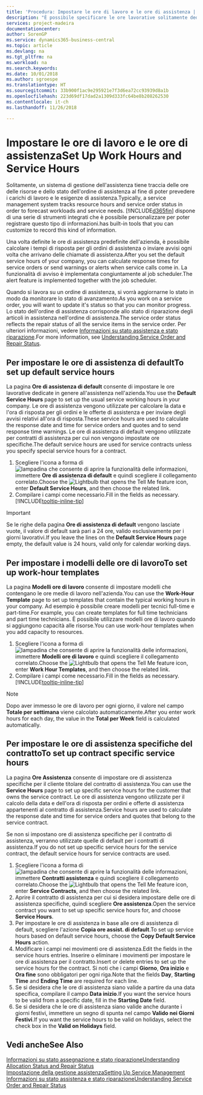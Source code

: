 ```yaml
---
title: 'Procedura: Impostare le ore di lavoro e le ore di assistenza | Documenti Microsoft'
description: "È possibile specificare le ore lavorative solitamente dedicate all'assistenza nell'azienda. Le ore di assistenza vengono utilizzate per calcolare la data e l'ora di risposta per gli ordini e le offerte di assistenza e per inviare degli avvisi relativi all'ora di risposta."
services: project-madeira
documentationcenter: 
author: SorenGP
ms.service: dynamics365-business-central
ms.topic: article
ms.devlang: na
ms.tgt_pltfrm: na
ms.workload: na
ms.search.keywords: 
ms.date: 10/01/2018
ms.author: sgroespe
ms.translationtype: HT
ms.sourcegitcommit: 33b900f1ac9e295921e7f3d6ea72cc93939d8a1b
ms.openlocfilehash: 223d69df17dad2a1309d333fc64be8b208262530
ms.contentlocale: it-ch
ms.lasthandoff: 11/26/2018

---
```

# <a name="set-up-work-hours-and-service-hours"></a><span data-ttu-id="ff3b0-104">Impostare le ore di lavoro e le ore di assistenza</span><span class="sxs-lookup"><span data-stu-id="ff3b0-104">Set Up Work Hours and Service Hours</span></span>
<span data-ttu-id="ff3b0-105">Solitamente, un sistema di gestione dell'assistenza tiene traccia delle ore delle risorse e dello stato dell'ordine di assistenza al fine di poter prevedere i carichi di lavoro e le esigenze di assistenza.</span><span class="sxs-lookup"><span data-stu-id="ff3b0-105">Typically, a service management system tracks resource hours and service order status in order to forecast workloads and service needs.</span></span> [!INCLUDE[d365fin](includes/d365fin_md.md)] <span data-ttu-id="ff3b0-106">dispone di una serie di strumenti integrati che è possibile personalizzare per poter registrare questo tipo di informazioni.</span><span class="sxs-lookup"><span data-stu-id="ff3b0-106">has built-in tools that you can customize to record this kind of information.</span></span>  
  
<span data-ttu-id="ff3b0-107">Una volta definite le ore di assistenza predefinite dell'azienda, è possibile calcolare i tempi di risposta per gli ordini di assistenza o inviare avvisi ogni volta che arrivano delle chiamate di assistenza.</span><span class="sxs-lookup"><span data-stu-id="ff3b0-107">After you set the default service hours of your company, you can calculate response times for service orders or send warnings or alerts when service calls come in.</span></span> <span data-ttu-id="ff3b0-108">La funzionalità di avviso è implementata congiuntamente al job scheduler.</span><span class="sxs-lookup"><span data-stu-id="ff3b0-108">The alert feature is implemented together with the job scheduler.</span></span>   
  
<span data-ttu-id="ff3b0-109">Quando si lavora su un ordine di assistenza, si vorrà aggiornarne lo stato in modo da monitorare lo stato di avanzamento.</span><span class="sxs-lookup"><span data-stu-id="ff3b0-109">As you work on a service order, you will want to update it's status so that you can monitor progress.</span></span> <span data-ttu-id="ff3b0-110">Lo stato dell'ordine di assistenza corrisponde allo stato di riparazione degli articoli in assistenza nell'ordine di assistenza.</span><span class="sxs-lookup"><span data-stu-id="ff3b0-110">The service order status reflects the repair status of all the service items in the service order.</span></span> <span data-ttu-id="ff3b0-111">Per ulteriori informazioni, vedere [Informazioni su stato assistenza e stato riparazione](service-order-repair-status.md).</span><span class="sxs-lookup"><span data-stu-id="ff3b0-111">For more information, see [Understanding Service Order and Repair Status](service-order-repair-status.md).</span></span> 

## <a name="to-set-up-default-service-hours"></a><span data-ttu-id="ff3b0-112">Per impostare le ore di assistenza di default</span><span class="sxs-lookup"><span data-stu-id="ff3b0-112">To set up default service hours</span></span>  
<span data-ttu-id="ff3b0-113">La pagina **Ore di assistenza di default** consente di impostare le ore lavorative dedicate in genere all'assistenza nell'azienda.</span><span class="sxs-lookup"><span data-stu-id="ff3b0-113">You use the **Default Service Hours** page to set up the usual service working hours in your company.</span></span> <span data-ttu-id="ff3b0-114">Le ore di assistenza vengono utilizzate per calcolare la data e l'ora di risposta per gli ordini e le offerte di assistenza e per inviare degli avvisi relativi all'ora di risposta.</span><span class="sxs-lookup"><span data-stu-id="ff3b0-114">These service hours are used to calculate the response date and time for service orders and quotes and to send response time warnings.</span></span> <span data-ttu-id="ff3b0-115">Le ore di assistenza di default vengono utilizzate per contratti di assistenza per cui non vengono impostate ore specifiche.</span><span class="sxs-lookup"><span data-stu-id="ff3b0-115">The default service hours are used for service contracts unless you specify special service hours for a contract.</span></span>  
  
1. <span data-ttu-id="ff3b0-116">Scegliere l'icona a forma di ![lampadina che consente di aprire la funzionalità delle informazioni](media/ui-search/search_small.png "Informazioni sull'operazione che si desidera eseguire"), immettere **Ore di assistenza di default** e quindi scegliere il collegamento correlato.</span><span class="sxs-lookup"><span data-stu-id="ff3b0-116">Choose the ![Lightbulb that opens the Tell Me feature](media/ui-search/search_small.png "Tell me what you want to do") icon, enter **Default Service Hours**, and then choose the related link.</span></span>  
2. <span data-ttu-id="ff3b0-117">Compilare i campi come necessario.</span><span class="sxs-lookup"><span data-stu-id="ff3b0-117">Fill in the fields as necessary.</span></span> [!INCLUDE[tooltip-inline-tip](includes/tooltip-inline-tip_md.md)]  
  
> [!IMPORTANT]  
>  <span data-ttu-id="ff3b0-118">Se le righe della pagina **Ore di assistenza di default** vengono lasciate vuote, il valore di default sarà pari a 24 ore, valido esclusivamente per i giorni lavorativi.</span><span class="sxs-lookup"><span data-stu-id="ff3b0-118">If you leave the lines on the **Default Service Hours** page empty, the default value is 24 hours, valid only for calendar working days.</span></span>  
  
## <a name="to-set-up-work-hour-templates"></a><span data-ttu-id="ff3b0-119">Per impostare i modelli delle ore di lavoro</span><span class="sxs-lookup"><span data-stu-id="ff3b0-119">To set up work-hour templates</span></span>
<span data-ttu-id="ff3b0-120">La pagina **Modelli ore di lavoro** consente di impostare modelli che contengano le ore medie di lavoro nell'azienda.</span><span class="sxs-lookup"><span data-stu-id="ff3b0-120">You can use the **Work-Hour Template** page to set up templates that contain the typical working hours in your company.</span></span> <span data-ttu-id="ff3b0-121">Ad esempio è possibile creare modelli per tecnici full-time e part-time.</span><span class="sxs-lookup"><span data-stu-id="ff3b0-121">For example, you can create templates for full time technicians and part time technicians.</span></span> <span data-ttu-id="ff3b0-122">È possibile utilizzare modelli ore di lavoro quando si aggiungono capacità alle risorse.</span><span class="sxs-lookup"><span data-stu-id="ff3b0-122">You can use work-hour templates when you add capacity to resources.</span></span>  
  
1. <span data-ttu-id="ff3b0-123">Scegliere l'icona a forma di ![lampadina che consente di aprire la funzionalità delle informazioni](media/ui-search/search_small.png "Informazioni sull'operazione che si desidera eseguire"), immettere **Modelli ore di lavoro** e quindi scegliere il collegamento correlato.</span><span class="sxs-lookup"><span data-stu-id="ff3b0-123">Choose the ![Lightbulb that opens the Tell Me feature](media/ui-search/search_small.png "Tell me what you want to do") icon, enter **Work Hour Templates**, and then choose the related link.</span></span>  
2. <span data-ttu-id="ff3b0-124">Compilare i campi come necessario.</span><span class="sxs-lookup"><span data-stu-id="ff3b0-124">Fill in the fields as necessary.</span></span> [!INCLUDE[tooltip-inline-tip](includes/tooltip-inline-tip_md.md)]  
  
> [!Note]
> <span data-ttu-id="ff3b0-125">Dopo aver immesso le ore di lavoro per ogni giorno, il valore nel campo **Totale per settimana** viene calcolato automaticamente.</span><span class="sxs-lookup"><span data-stu-id="ff3b0-125">After you enter work hours for each day, the value in the **Total per Week** field is calculated automatically.</span></span>  

## <a name="to-set-up-contract-specific-service-hours"></a><span data-ttu-id="ff3b0-126">Per impostare le ore di assistenza specifiche del contratto</span><span class="sxs-lookup"><span data-stu-id="ff3b0-126">To set up contract specific service hours</span></span>  
<span data-ttu-id="ff3b0-127">La pagina **Ore Assistenza** consente di impostare ore di assistenza specifiche per il cliente titolare del contratto di assistenza.</span><span class="sxs-lookup"><span data-stu-id="ff3b0-127">You can use the **Service Hours** page to set up specific service hours for the customer that owns the service contract.</span></span> <span data-ttu-id="ff3b0-128">Le ore di assistenza vengono utilizzate per il calcolo della data e dell'ora di risposta per ordini e offerte di assistenza appartenenti al contratto di assistenza.</span><span class="sxs-lookup"><span data-stu-id="ff3b0-128">Service hours are used to calculate the response date and time for service orders and quotes that belong to the service contract.</span></span>  
  
<span data-ttu-id="ff3b0-129">Se non si impostano ore di assistenza specifiche per il contratto di assistenza, verranno utilizzate quelle di default per i contratti di assistenza.</span><span class="sxs-lookup"><span data-stu-id="ff3b0-129">If you do not set up specific service hours for the service contract, the default service hours for service contracts are used.</span></span>  
  
1. <span data-ttu-id="ff3b0-130">Scegliere l'icona a forma di ![lampadina che consente di aprire la funzionalità delle informazioni](media/ui-search/search_small.png "Informazioni sull'operazione che si desidera eseguire"), immettere **Contratti assistenza** e quindi scegliere il collegamento correlato.</span><span class="sxs-lookup"><span data-stu-id="ff3b0-130">Choose the ![Lightbulb that opens the Tell Me feature](media/ui-search/search_small.png "Tell me what you want to do") icon, enter **Service Contracts**, and then choose the related link.</span></span>  
2. <span data-ttu-id="ff3b0-131">Aprire il contratto di assistenza per cui si desidera impostare delle ore di assistenza specifiche, quindi scegliere **Ore assistenza**.</span><span class="sxs-lookup"><span data-stu-id="ff3b0-131">Open the service contract you want to set up specific service hours for, and choose **Service Hours**.</span></span>  
4. <span data-ttu-id="ff3b0-132">Per impostare le ore di assistenza in base alle ore di assistenza di default, scegliere l'azione **Copia ore assist. di default**.</span><span class="sxs-lookup"><span data-stu-id="ff3b0-132">To set up service hours based on default service hours, choose the **Copy Default Service Hours** action.</span></span>  
5. <span data-ttu-id="ff3b0-133">Modificare i campi nei movimenti ore di assistenza.</span><span class="sxs-lookup"><span data-stu-id="ff3b0-133">Edit the fields in the service hours entries.</span></span> <span data-ttu-id="ff3b0-134">Inserire o eliminare i movimenti per impostare le ore di assistenza per il contratto.</span><span class="sxs-lookup"><span data-stu-id="ff3b0-134">Insert or delete entries to set up the service hours for the contract.</span></span> <span data-ttu-id="ff3b0-135">Si noti che i campi **Giorno**, **Ora inizio** e **Ora fine** sono obbligatori per ogni riga.</span><span class="sxs-lookup"><span data-stu-id="ff3b0-135">Note that the fields **Day**, **Starting Time** and **Ending Time** are required for each line.</span></span>  
6. <span data-ttu-id="ff3b0-136">Se si desidera che le ore di assistenza siano valide a partire da una data specifica, compilare il campo **Data inizio**.</span><span class="sxs-lookup"><span data-stu-id="ff3b0-136">If you want the service hours to be valid from a specific date, fill in the **Starting Date** field.</span></span>  
7. <span data-ttu-id="ff3b0-137">Se si desidera che le ore di assistenza siano valide anche durante i giorni festivi, immettere un segno di spunta nel campo **Valido nei Giorni Festivi**.</span><span class="sxs-lookup"><span data-stu-id="ff3b0-137">If you want the service hours to be valid on holidays, select the check box in the **Valid on Holidays** field.</span></span>  

## <a name="see-also"></a><span data-ttu-id="ff3b0-138">Vedi anche</span><span class="sxs-lookup"><span data-stu-id="ff3b0-138">See Also</span></span>  
[<span data-ttu-id="ff3b0-139">Informazioni su stato assegnazione e stato riparazione</span><span class="sxs-lookup"><span data-stu-id="ff3b0-139">Understanding Allocation Status and Repair Status</span></span>](service-allocation-status-and-repair-status.md)  
[<span data-ttu-id="ff3b0-140">Impostazione della gestione assistenza</span><span class="sxs-lookup"><span data-stu-id="ff3b0-140">Setting Up Service Management</span></span>](service-setup-service.md)  
[<span data-ttu-id="ff3b0-141">Informazioni su stato assistenza e stato riparazione</span><span class="sxs-lookup"><span data-stu-id="ff3b0-141">Understanding Service Order and Repair Status</span></span>](service-order-repair-status.md)  

